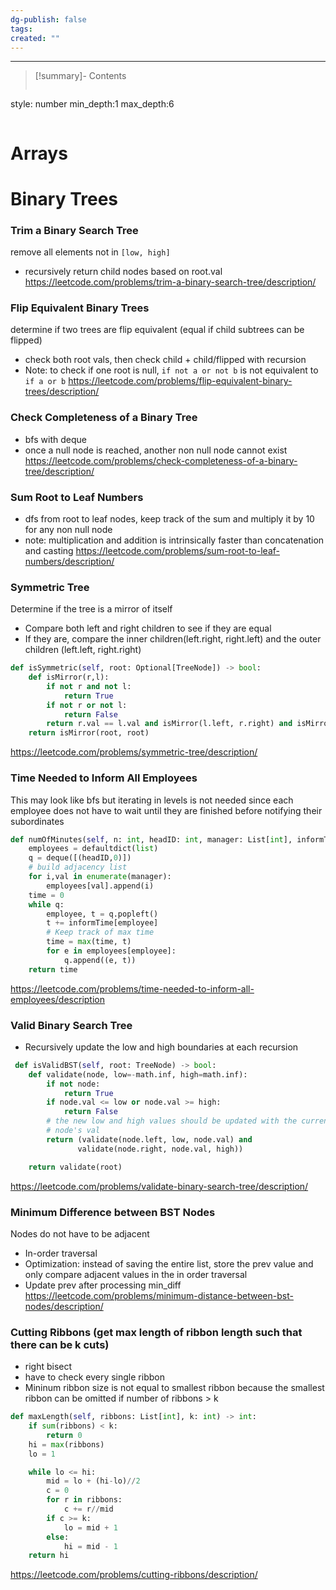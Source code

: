 ```yaml
---
dg-publish: false
tags: 
created: ""
---
```

---
>[!summary]- Contents
>```toc
style: number
min_depth:1
max_depth:6 
>```
# Arrays
# Binary Trees
### Trim a Binary Search Tree
remove all elements not in `[low, high]`
- recursively return child nodes based on root.val
https://leetcode.com/problems/trim-a-binary-search-tree/description/

### Flip Equivalent Binary Trees
determine if two trees are flip equivalent (equal if child subtrees can be flipped)
- check both root vals, then check child + child/flipped with recursion
- Note: to check if one root is null, `if not a or not b` is not equivalent to `if a or b` 
https://leetcode.com/problems/flip-equivalent-binary-trees/description/

### Check Completeness of a Binary Tree
- bfs with deque
- once a null node is reached, another non null node cannot exist
https://leetcode.com/problems/check-completeness-of-a-binary-tree/description/ 

### Sum Root to Leaf Numbers
- dfs from root to leaf nodes, keep track of the sum and multiply it by 10 for any non null node
- note: multiplication and addition is intrinsically faster than concatenation and casting
https://leetcode.com/problems/sum-root-to-leaf-numbers/description/

### Symmetric Tree
Determine if the tree is a mirror of itself
- Compare both left and right children to see if they are equal
- If they are, compare the inner children(left.right, right.left) and the outer children (left.left, right.right)
```python
def isSymmetric(self, root: Optional[TreeNode]) -> bool:
	def isMirror(r,l):
		if not r and not l:
			return True
		if not r or not l:
			return False
		return r.val == l.val and isMirror(l.left, r.right) and isMirror(l.right, r.left)
	return isMirror(root, root) 
```
https://leetcode.com/problems/symmetric-tree/description/

### Time Needed to Inform All Employees
This may look like bfs but iterating in levels is not needed since each employee does not have to wait until they are finished before notifying their subordinates
```python
def numOfMinutes(self, n: int, headID: int, manager: List[int], informTime: List[int]) -> int:
	employees = defaultdict(list)
	q = deque([(headID,0)])
	# build adjacency list
	for i,val in enumerate(manager):
		employees[val].append(i)
	time = 0
	while q:
		employee, t = q.popleft()
		t += informTime[employee]
		# Keep track of max time 
		time = max(time, t)
		for e in employees[employee]:
			q.append((e, t))
	return time
``` 
https://leetcode.com/problems/time-needed-to-inform-all-employees/description

### Valid Binary Search Tree
- Recursively update the low and high boundaries at each recursion
```python
 def isValidBST(self, root: TreeNode) -> bool:
	def validate(node, low=-math.inf, high=math.inf):
		if not node:
			return True
		if node.val <= low or node.val >= high:
			return False
		# the new low and high values should be updated with the current
		# node's val			
		return (validate(node.left, low, node.val) and
			   validate(node.right, node.val, high))

	return validate(root)
```
https://leetcode.com/problems/validate-binary-search-tree/description/

### Minimum Difference between BST Nodes
Nodes do not have to be adjacent
- In-order traversal
- Optimization: instead of saving the entire list, store the prev value and only compare adjacent values in the in order traversal
- Update prev after processing min_diff
https://leetcode.com/problems/minimum-distance-between-bst-nodes/description/

### Cutting Ribbons (get max length of ribbon length such that there can be k cuts)
- right bisect
- have to check every single ribbon
- Mininum ribbon size is not equal to smallest ribbon because the smallest ribbon can be omitted if number of ribbons > k
```python
def maxLength(self, ribbons: List[int], k: int) -> int:
	if sum(ribbons) < k:
		return 0
	hi = max(ribbons)
	lo = 1

	while lo <= hi:
		mid = lo + (hi-lo)//2
		c = 0
		for r in ribbons:
			c += r//mid
		if c >= k:
			lo = mid + 1
		else:
			hi = mid - 1
	return hi
```
https://leetcode.com/problems/cutting-ribbons/description/